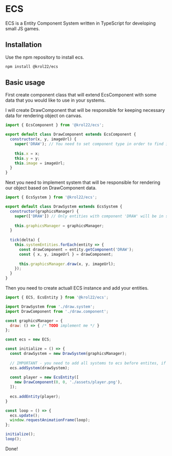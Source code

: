 # ECS 

ECS is a Entity Component System written in TypeScript for developing small JS games.

## Installation

Use the npm repository to install ecs.

```bash
npm install @krol22/ecs
```

## Basic usage

First create component class that will extend EcsComponent with some data that you would like to use in your systems. 

I will create DrawComponent that will be responsible for keeping necessary data for rendering object on canvas.

```javascript
import { EcsComponent } from '@krol22/ecs';

export default class DrawComponent extends EcsComponent {
  constructor(x, y, imageUrl) {
    super('DRAW'); // You need to set component type in order to find it in your entities.
    
    this.x = x;
    this.y = y;
    this.image = imageUrl;
  }
}
```

Next you need to implement system that will be responsible for rendering our object based on DrawComponent data.

```javascript
import { EcsSystem } from '@krol22/ecs';

export default class DrawSystem extends EcsSystem {
  constructor(graphicsManager) {
    super(['DRAW']) // Only entities with component 'DRAW' will be in systemEntities property. This is auto populated when entity is added to ECS,
    
    this.graphicsManager = graphicsManager;
  }
  
  tick(delta) {
    this.systemEntities.forEach(entity => {
      const drawComponent = entity.getComponent('DRAW');
      const { x, y, imageUrl } = drawComponent;
      
      this.graphicsManager.draw(x, y, imageUrl);
    });
  }
}
```

Then you need to create actuall ECS instance and add your entities.

```javascript
import { ECS, EcsEntity } from '@krol22/ecs';

import DrawSystem from './draw.system';
import DrawComponent from './draw.component';

const graphicsManager = {
  draw: () => { /* TODO implement me */ }
};

const ecs = new ECS;

const initialize = () => {
  const drawSystem = new DrawSystem(graphicsManager);
 	
  // IMPORTANT - you need to add all systems to ecs before entites, if you change order `systemEntities` property will not be correctly populated
  ecs.addSystem(drawSystem);
  
  const player = new EcsEntity([
    new DrawComponent(0, 0, './assets/player.png'),
  ]);
  
  ecs.addEntity(player);
}

const loop = () => {
  ecs.update();
  window.requestAnimationFrame(loop);
};

initialize();
loop();

```

Done!